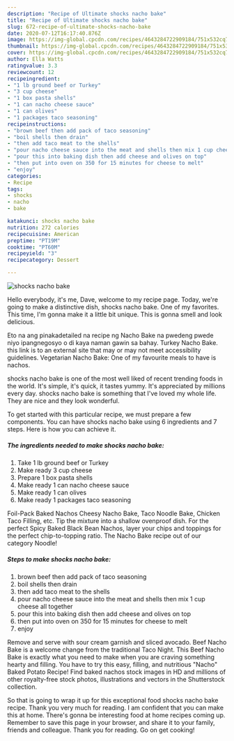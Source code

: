 ```yaml
---
description: "Recipe of Ultimate shocks nacho bake"
title: "Recipe of Ultimate shocks nacho bake"
slug: 672-recipe-of-ultimate-shocks-nacho-bake
date: 2020-07-12T16:17:40.876Z
image: https://img-global.cpcdn.com/recipes/4643284722909184/751x532cq70/shocks-nacho-bake-recipe-main-photo.jpg
thumbnail: https://img-global.cpcdn.com/recipes/4643284722909184/751x532cq70/shocks-nacho-bake-recipe-main-photo.jpg
cover: https://img-global.cpcdn.com/recipes/4643284722909184/751x532cq70/shocks-nacho-bake-recipe-main-photo.jpg
author: Ella Watts
ratingvalue: 3.3
reviewcount: 12
recipeingredient:
- "1 lb ground beef or Turkey"
- "3 cup cheese"
- "1 box pasta shells"
- "1 can nacho cheese sauce"
- "1 can olives"
- "1 packages taco seasoning"
recipeinstructions:
- "brown beef then add pack of taco seasoning"
- "boil shells then drain"
- "then add taco meat to the shells"
- "pour nacho cheese sauce into the meat and shells then mix 1 cup cheese all together"
- "pour this into baking dish then add cheese and olives on top"
- "then put into oven on 350 for 15 minutes for cheese to melt"
- "enjoy"
categories:
- Recipe
tags:
- shocks
- nacho
- bake

katakunci: shocks nacho bake 
nutrition: 272 calories
recipecuisine: American
preptime: "PT19M"
cooktime: "PT60M"
recipeyield: "3"
recipecategory: Dessert

---
```



![shocks nacho bake](https://img-global.cpcdn.com/recipes/4643284722909184/751x532cq70/shocks-nacho-bake-recipe-main-photo.jpg)

Hello everybody, it's me, Dave, welcome to my recipe page. Today, we're going to make a distinctive dish, shocks nacho bake. One of my favorites. This time, I'm gonna make it a little bit unique. This is gonna smell and look delicious.

Eto na ang pinakadetailed na recipe ng Nacho Bake na pwedeng pwede niyo ipangnegosyo o di kaya naman gawin sa bahay. Turkey Nacho Bake. this link is to an external site that may or may not meet accessibility guidelines. Vegetarian Nacho Bake: One of my favourite meals to have is nachos.

shocks nacho bake is one of the most well liked of recent trending foods in the world. It's simple, it's quick, it tastes yummy. It's appreciated by millions every day. shocks nacho bake is something that I've loved my whole life. They are nice and they look wonderful.


To get started with this particular recipe, we must prepare a few components. You can have shocks nacho bake using 6 ingredients and 7 steps. Here is how you can achieve it.

<!--inarticleads1-->

##### The ingredients needed to make shocks nacho bake:

1. Take 1 lb ground beef or Turkey
1. Make ready 3 cup cheese
1. Prepare 1 box pasta shells
1. Make ready 1 can nacho cheese sauce
1. Make ready 1 can olives
1. Make ready 1 packages taco seasoning


Foil-Pack Baked Nachos Cheesy Nacho Bake, Taco Noodle Bake, Chicken Taco Filling, etc. Tip the mixture into a shallow ovenproof dish. For the perfect Spicy Baked Black Bean Nachos, layer your chips and toppings for the perfect chip-to-topping ratio. The Nacho Bake recipe out of our category Noodle! 

<!--inarticleads2-->

##### Steps to make shocks nacho bake:

1. brown beef then add pack of taco seasoning
1. boil shells then drain
1. then add taco meat to the shells
1. pour nacho cheese sauce into the meat and shells then mix 1 cup cheese all together
1. pour this into baking dish then add cheese and olives on top
1. then put into oven on 350 for 15 minutes for cheese to melt
1. enjoy


Remove and serve with sour cream garnish and sliced avocado. Beef Nacho Bake is a welcome change from the traditional Taco Night. This Beef Nacho Bake is exactly what you need to make when you are craving something hearty and filling. You have to try this easy, filling, and nutritious &#34;Nacho&#34; Baked Potato Recipe! Find baked nachos stock images in HD and millions of other royalty-free stock photos, illustrations and vectors in the Shutterstock collection. 

So that is going to wrap it up for this exceptional food shocks nacho bake recipe. Thank you very much for reading. I am confident that you can make this at home. There's gonna be interesting food at home recipes coming up. Remember to save this page in your browser, and share it to your family, friends and colleague. Thank you for reading. Go on get cooking!
